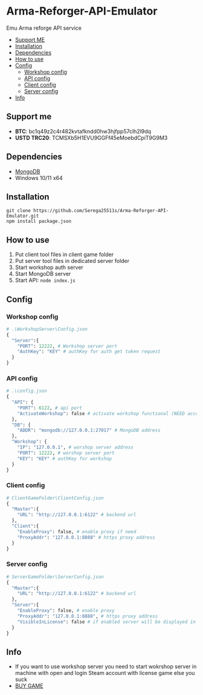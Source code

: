 # Arma-Reforger-API-Emulator
Emu Arma reforge API service
* [Support ME](#support-me)
* [Installation](#installation)
* [Dependencies](#dependencies)
* [How to use](#how-to-use)
* [Config](#config)
  *  [Workshop config](#workshop-config)
  *  [API config](#api-config)
  *  [Client config](#client-config)
  *  [Server config](#server-config)
* [Info](#info)
## Support me
- **BTC**: bc1q49z2c4r482kvtafkndd0hw3hjfpp57clh2l9dq
- **USTD TRC20**: TCMSXb5H1EVU9GGFf45eMoebdCpiT9G9M3
## Dependencies
- [MongoDB](https://www.mongodb.com/try/download/community)
- Windows 10/11 x64

## Installation
```
git clone https://github.com/Serega25511s/Arma-Reforger-API-Emulator.git
npm install package.json

```

## How to use
1. Put client tool files in client game folder
2. Put server tool files in dedicated server folder
3. Start workshop auth server
4. Start MongoDB server
5. Start API: ```node index.js```
## Config
### Workshop config
```py
# .\WorkshopServer\Config.json
{
  "Server":{
    "PORT": 12222, # Workshop server port
    "AuthKey": "KEY" # authKey for auth get token request
  }
}
```

### API config
```py
# .\config.json
{
  "API": {
    "PORT": 6122, # api port
    "ActivateWorkshop": false # activate workshop functional (NEED account with license game)
  },
  "DB": {
    "ADDR": "mongodb://127.0.0.1:27017" # MongoDB address 
  },
  "Workshop": {
    "IP": "127.0.0.1", # worshop server address
    "PORT": 12222, # worshop server port
    "KEY": "KEY" # authKey for workshop
  }
}
```

### Client config
```py
# ClientGameFolder\ClientConfig.json
{
  "Master":{
    "URL": "http://127.0.0.1:6122" # backend url
  },
  "Client":{
    "EnableProxy": false, # enable proxy if need
    "ProxyAddr": "127.0.0.1:8888" # https proxy address
  }
}
```

### Server config
```py
# ServerGameFolder\ServerConfig.json
{
  "Master":{
    "URL": "http://127.0.0.1:6122" # backend url
  },
  "Server":{
    "EnableProxy": false, # enable proxy
    "ProxyAddr": "127.0.0.1:8888", # https proxy address
    "VisibleInLicense": false # if enabled server will be displayed in the original server list and licensed players will be able to login
  }
}
```
## Info
- If you want to use workshop server you need to start wokrshop server in machine with open and login Steam account with license game else you suck
- [BUY GAME](https://store.steampowered.com/app/1874880/Arma_Reforger/)
